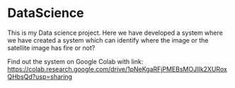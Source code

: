 # DataScience
This is my Data science project. Here we have developed a system where we have created a system which can identify where the image or the satellite image has fire or not?

Find out the system on Google Colab with link: https://colab.research.google.com/drive/1pNeKgaRFjPMEBsMOJIIk2XURoxQHbsQd?usp=sharing
